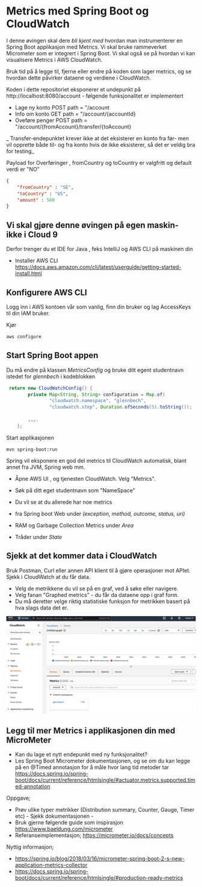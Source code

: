 # Metrics med Spring Boot og CloudWatch 

I denne øvingen skal dere *bli kjent med* hvordan man instrumenterer en Spring Boot applikasjon med Metrics. Vi skal bruke rammeverket 
Micrometer som er integrert i Spring Boot. Vi skal også se på hvordan vi kan visualisere Metrics i AWS CloudWatch.

Bruk tid på å legge til, fjerne eller endre på koden som lager metrics, og se hvordan dette påvirker dataene og verdiene 
i CloudWatch. 

Koden i dette repositoriet eksponerer et undepunkt på http://localhost:8080/account - følgende funksjonalitet 
er implementert

* Lage ny konto POST path = "/account
* Info om konto GET path = "/account/{accountId}
* Oveføre penger POST path = "/account/{fromAccount}/transfer/{toAccount}

_ Transfer-endepunktet krever ikke at det eksisterer en konto fra før- men vil opprette både til- og fra
konto hvis de ikke eksisterer, så det er veldig bra for testing_

Payload for Overføringer , fromCountry og toCountry er valgfritt og default verdi er "NO"

```json
{
    "fromCountry" : "SE",
    "toCountry" : "US",
    "amount" : 500
}
```

## Vi skal gjøre denne øvingen på egen maskin- ikke i Cloud 9 

Derfor trenger du et IDE for Java , feks IntelliJ og AWS CLI på maskinen din

* Installer AWS CLI  https://docs.aws.amazon.com/cli/latest/userguide/getting-started-install.html

## Konfigurere AWS CLI

Logg inn i AWS kontoen vår som vanlig, finn din bruker og lag AccessKeys til din IAM bruker.

Kjør
```sh
aws configure
```

## Start Spring Boot appen

Du må endre på klassen *MetricsConfig* og bruke ditt egent studentnavn istedet for *glennbech* i kodeblokken 

````java
 return new CloudWatchConfig() {
        private Map<String, String> configuration = Map.of(
                "cloudwatch.namespace", "glennbech",
                "cloudwatch.step", Duration.ofSeconds(5).toString());
        
        ....
    };
````

Start applikasjonen
```
mvn spring-boot:run
```

Spring vil eksponere en god del metrics til CloudWatch automatisk, blant annet fra JVM, Spring web mm. 

* Åpne AWS UI , og tjenesten CloudWatch. Velg "Metrics".
* Søk på ditt eget studentnavn som "NameSpace"
* Du vil se at du allerede har noe metrics

* fra Spring boot Web under *(exception, method, outcome, status, uri)*
* RAM og Garbage Collection Metrics under *Area*
* Tråder under *State*

## Sjekk at det kommer data i CloudWatch

Bruk Postman, Curl eller annen API klient til å gjøre operasjoner mot APIet. Sjekk i CloudWatch 
at du får data. 

* Velg de metrikkene du vil se på en graf, ved å søke eller navigere. 
* Velg fanan "Graphed metrics" - du får da dataene opp i graf form. 
* Du må deretter velge riktig statistiske funksjon for metrikken basert på hva slags data det er. 


![Alt text](img/cloudwatch.png  "a title")

## Legg til mer Metrics i applikasjonen din med MicroMeter 

* Kan du lage et nytt endepunkt med ny funksjonalitet? 
* Les Spring Boot Micrometer dokumentasjonen, og se om du kan legge på en @Timed annotasjon for å måle
hvor lang tid metoder tar https://docs.spring.io/spring-boot/docs/current/reference/htmlsingle/#actuator.metrics.supported.timed-annotation

Oppgave;

- Prøv ulike typer metrikker (Distribution summary, Counter, Gauge, Timer etc) - Sjekk dokumentasjonen - 
- Bruk gjerne følgende guide som inspirasjon https://www.baeldung.com/micrometer
- Referanseimplementasjon; https://micrometer.io/docs/concepts

Nyttig informasjon; 

- https://spring.io/blog/2018/03/16/micrometer-spring-boot-2-s-new-application-metrics-collector
- https://docs.spring.io/spring-boot/docs/current/reference/htmlsingle/#production-ready-metrics
